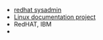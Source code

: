 
* [redhat sysadmin](https://www.redhat.com/sysadmin/)
* [Linux documentation project](https://tldp.org/)
* RedHAT, IBM
* 
